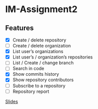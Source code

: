 # IM-Assignment2

## Features

- [x] Create / delete repository  
- [ ] Create / delete organization  
- [x] List user’s organizations  
- [x] List user’s / organization’s repositories  
- [ ] List / Create / change branch  
- [ ] Search in code  
- [x] Show commits history  
- [x] Show repository contributors  
- [ ] Subscribe to a repository  
- [ ] Repository report  

[Slides](https://docs.google.com/presentation/d/1Kxq10TodozaNQvFB-rA5qrCC0_Gy8O8n9J7CYIAGqBc/edit#slide=id.g312ebf66087_0_0)
